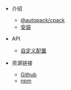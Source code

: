 - 介绍
  - [@autopack/cpack]()
  - [安装](installation.md)

- API
  - [自定义配置](api/methods.md)

- 资源链接
  - [Github](https://github.com/YanPanMichael/@autopack/cpack)
  - [npm](https://www.npmjs.com/package/@autopack/cpack)
